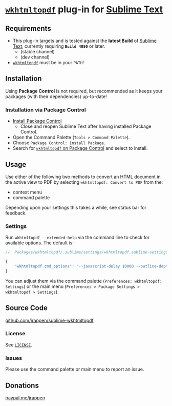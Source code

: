 # [`wkhtmltopdf`](http://wkhtmltopdf.org/downloads.html) plug-in for [Sublime Text](https://www.sublimetext.com)

## Requirements

* This plug-in targets and is tested against the **latest Build** of [Sublime Text](https://www.sublimetext.com), currently requiring **`Build 4050`** or later.
  * (stable channel)
  * (dev channel)
* [`wkhtmltopdf`](http://wkhtmltopdf.org/downloads.html) must be in your `PATH`!

## Installation

Using **Package Control** is not required, but recommended as it keeps your packages (with their dependencies) up-to-date!

### Installation via Package Control

* [Install Package Control](https://packagecontrol.io/installation#st3)
  * Close and reopen Sublime Text after having installed Package Control.
* Open the Command Palette (`Tools > Command Palette`).
* Choose `Package Control: Install Package`.
* Search for [`wkhtmltopdf` on Package Control](https://packagecontrol.io/packages/wkhtmltopdf) and select to install.

## Usage

Use either of the following two methods to convert an HTML document in the active view to PDF by selecting `wkhtmltopdf: Convert to PDF` from the:

* context menu
* command palette

Depending upon your settings this takes a while, see status bar for feedback.

### Settings

Run `wkhtmltopdf --extended-help` via the command line to check for available options. The default is:

```js
//  Packages/wkhtmltopdf/.sublime/settings/wkhtmltopdf.sublime-settings

{
    "wkhtmltopdf.cmd_options": "--javascript-delay 10000 --outline-depth 8 --encoding utf-8"
}
```

You can adjust them via the command palette (`Preferences: wkhtmltopdf: Settings`) or the main menu (`Preferences > Package Settings > wkhtmltopdf > Settings`).

## Source Code

[github.com/jrappen/sublime-wkhtmltopdf](https://www.github.com/jrappen/sublime-wkhtmltopdf)

### License

See [`LICENSE`](https://github.com/jrappen/sublime-wkhtmltopdf/blob/master/LICENSE).

### Issues

Please use the command palette or main menu to report an issue.

## Donations

[paypal.me/jrappen](https://www.paypal.me/jrappen)
